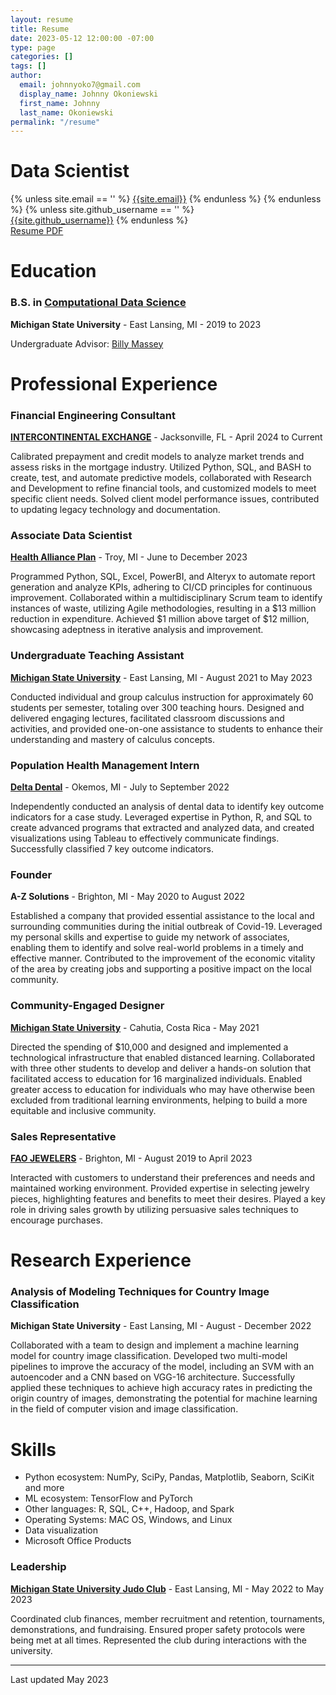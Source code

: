 ```yaml
---
layout: resume
title: Resume
date: 2023-05-12 12:00:00 -07:00
type: page
categories: []
tags: []
author:
  email: johnnyoko7@gmail.com
  display_name: Johnny Okoniewski
  first_name: Johnny
  last_name: Okoniewski
permalink: "/resume"
---
```

# Data Scientist

<div class="column is-full is-size-4">
{% unless site.email == '' %}
<a href="mailto:{{site.email}}" target="_blank" class="has-text-black"><i class="fas fa-envelope"></i> {{site.email}}</a>
{% endunless %}
<!--{% unless site.linkedin_username == '' %}-->
<!--<br />-->
<!--<a href="http://www.linkedin.com/in/{{site.linkedin_username}}" target="_blank" class="has-text-black"><i class="fab fa-linkedin"></i> {{site.linkedin_username}}</a>-->
{% endunless %}
{% unless site.github_username == '' %}
<br />
<a href="http://www.github.com/{{site.github_username}}" target="_blank" class="has-text-black"><i class="fab fa-github"></i> {{site.github_username}}</a>
{% endunless %}
<!--{% unless site.twitter_username == '' %}-->
<!--<br />-->
<!--<a href="http://www.twitter.com/{{site.twitter_username}}" target="_blank" class="has-text-black"><i class="fab fa-twitter"></i> {{site.twitter_username}}</a>-->
<!--{% endunless %}-->
<br />
<a href="/assets/John_Okoniewski_Public_Resume.pdf" target="_blank" class="has-text-black"><i class="fas fa-file-pdf"></i>   Resume PDF</a>
</div>

# Education

### B.S. in **[Computational Data Science](https://admissions.msu.edu/academics/majors-degrees-programs/computational-data-science)**

**Michigan State University** - East Lansing, MI - 2019 to 2023

Undergraduate Advisor: [Billy Massey](https://www.egr.msu.edu/people/profile/masseybi)

# Professional Experience

### Financial Engineering Consultant

**[INTERCONTINENTAL EXCHANGE](https://www.ice.com/index)** - Jacksonville, FL - April 2024 to Current

Calibrated prepayment and credit models to analyze market trends and assess risks in the mortgage industry.
Utilized Python, SQL, and BASH to create, test, and automate predictive models, collaborated with Research and Development to refine financial tools, and customized models to meet specific client needs. Solved client model performance issues, contributed to updating legacy technology and documentation.

### Associate Data Scientist

**[Health Alliance Plan](https://hap.com/)** - Troy, MI - June to December 2023

Programmed Python, SQL, Excel, PowerBI, and Alteryx to automate report generation and analyze KPIs, adhering to CI/CD principles for continuous improvement. Collaborated within a multidisciplinary Scrum team to identify instances of waste, utilizing Agile methodologies, resulting in a $13 million reduction in expenditure. Achieved $1 million above target of $12 million, showcasing adeptness in iterative analysis and improvement.


### Undergraduate Teaching Assistant

**[Michigan State University](https://math.msu.edu/directory/personalpage?id=111114298)** - East Lansing, MI - August 2021 to May 2023

Conducted individual and group calculus instruction for approximately 60 students per semester, totaling over 300 teaching hours. Designed and delivered engaging lectures, facilitated classroom discussions and activities, and provided one-on-one assistance to students to enhance their understanding and mastery of calculus concepts.

### Population Health Management Intern

**[Delta Dental](https://www.deltadental.com/)** - Okemos, MI - July to September 2022

Independently conducted an analysis of dental data to identify key outcome indicators for a case study. Leveraged expertise in Python, R, and SQL to create advanced programs that extracted and analyzed data, and created visualizations using Tableau to effectively communicate findings. Successfully classified 7 key outcome indicators.


### Founder

**A-Z Solutions** - Brighton, MI - May 2020 to August 2022

Established a company that provided essential assistance to the local and surrounding communities during the initial outbreak of Covid-19. Leveraged my personal skills and expertise to guide my network of associates, enabling them to identify and solve real-world problems in a timely and effective manner. Contributed to the improvement of the economic vitality of the area by creating jobs and supporting a positive impact on the local community.

### Community-Engaged Designer

**[Michigan State University](https://www.egr.msu.edu/people/profile/hinds)** - Cahutia, Costa Rica - May 2021

Directed the spending of $10,000 and designed and implemented a technological infrastructure that enabled distanced learning. Collaborated with three other students to develop and deliver a hands-on solution that facilitated access to education for 16 marginalized individuals. Enabled greater access to education for individuals who may have otherwise been excluded from traditional learning environments, helping to build a more equitable and inclusive community.

### Sales Representative

**[FAO JEWELERS](https://faojewelers.com/)** - Brighton, MI - August 2019 to April 2023

Interacted with customers to understand their preferences and needs and maintained working environment. Provided expertise in selecting jewelry pieces, highlighting features and benefits to meet their desires. Played a key role in driving sales growth by utilizing persuasive sales techniques to encourage purchases.

# Research Experience
### Analysis of Modeling Techniques for Country Image Classification

**Michigan State University** - East Lansing, MI - August - December 2022

Collaborated with a team to design and implement a machine learning model for country image classification. Developed two multi-model pipelines to improve the accuracy of the model, including an SVM with an autoencoder and a CNN based on VGG-16 architecture. Successfully applied these techniques to achieve high accuracy rates in predicting the origin country of images, demonstrating the potential for machine learning in the field of computer vision and image classification.

# Skills
* Python ecosystem: NumPy, SciPy, Pandas, Matplotlib, Seaborn, SciKit and more
* ML ecosystem: TensorFlow and PyTorch
* Other languages: R, SQL, C++, Hadoop, and Spark
* Operating Systems: MAC OS, Windows, and Linux
* Data visualization
* Microsoft Office Products


### Leadership

**[Michigan State University Judo Club](https://msujudoclub.com/)** - East Lansing, MI - May 2022 to May 2023

Coordinated club finances, member recruitment and retention, tournaments, demonstrations, and fundraising. Ensured proper safety protocols were being met at all times. Represented the club during interactions with the university.

<hr class="has-background-black" />

Last updated May 2023

